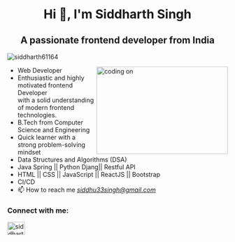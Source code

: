 <h1 align="center">Hi 👋, I'm Siddharth Singh</h1>
<h2 align="center">A passionate frontend developer from India</h2>




<p align="left"> <img src="https://komarev.com/ghpvc/?username=siddharth6164&label=Profile%20views&color=0e75b6&style=flat" alt="siddharth61164" /> </p>
<img align="right" alt="coding on" width="300px" height="200" src="https://media.tenor.com/UrnPTaqPEzkAAAAd/developer.gif">

- Web Developer 
- Enthusiastic and highly motivated frontend Developer <br>with a solid understanding of modern frontend technologies.
- B.Tech from Computer Science and Engineering
- Quick learner with a strong problem-solving mindset
- Data Structures and Algorithms (DSA)
- Java Spring || Python Djang|| Restful API
-  HTML || CSS || JavaScript || ReactJS || Bootstrap
-  CI/CD
- 📫 How to reach me *siddhu33singh@gmail.com*

<h3 align="left">Connect with me:</h3>
<p align="left">
<a href="https://www.linkedin.com/in/siddharth-singh-45a0731bb/" target="blank"><img align="center" src="https://raw.githubusercontent.com/rahuldkjain/github-profile-readme-generator/master/src/images/icons/Social/linked-in-alt.svg" alt="siddharth-singh-45a0731bb" height="30" width="40" /></a>
